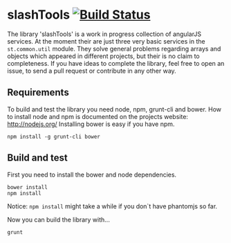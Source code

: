 # slashTools [![Build Status](https://travis-ci.org/tilmanpotthof/angular-slashTools.png)](https://travis-ci.org/tilmanpotthof/angular-slashTools)


The library 'slashTools' is a work in progress collection of angularJS services.
At the moment their are just three very basic services in the `st.common.util` module.
They solve general problems regarding arrays and objects which appeared in different projects, but their is no claim to completeness.
If you have ideas to complete the library, feel free to open an issue, to send a pull request or contribute in any other way.

## Requirements

To build and test the library you need node, npm, grunt-cli and bower.
How to install node and npm is documented on the projects website: http://nodejs.org/
Installing bower is easy if you have npm.

    npm install -g grunt-cli bower

## Build and test

First you need to install the bower and node dependencies.

    bower install
    npm install

Notice: `npm install` might take a while if you don`t have phantomjs so far.

Now you can build the library with...

    grunt



